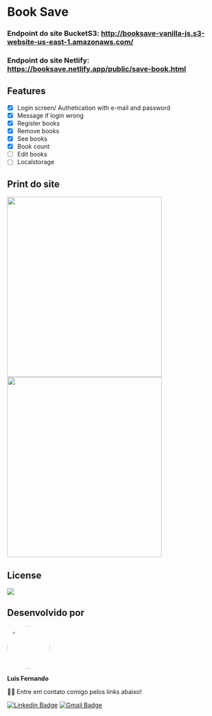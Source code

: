 # Book Save

### Endpoint do site BucketS3: http://booksave-vanilla-js.s3-website-us-east-1.amazonaws.com/ 
### Endpoint do site Netlify: https://booksave.netlify.app/public/save-book.html

## Features

- [x] Login screen/ Authetication with e-mail and password
- [x] Message if login wrong
- [x] Register books
- [x] Remove books
- [x] See books
- [x] Book count
- [ ] Edit books
- [ ] Localstorage

## Print do site

<img src="https://user-images.githubusercontent.com/67171626/132972494-3e8ce87c-32a3-476c-90be-883fc932254d.png" width="360px" height="420px"/> <img src="https://user-images.githubusercontent.com/67171626/130332974-d39c2c3b-d3e5-4147-96ee-33ef67055c40.png" width="360px" height="420px"/>

## License
<img src="https://img.shields.io/github/license/luisfernandodass/book-save"/>

## Desenvolvido por

 <img style="border-radius: 50%;" src="https://avatars.githubusercontent.com/u/67171626?s=460&u=609fc063322b859752a5675bd4e17657e650a389&v=4" width="100px;" alt=""/>
 
 <b>Luis Fernando</b>
  
👋🏽 Entre em contato comigo pelos links abaixo!

[![Linkedin Badge](https://img.shields.io/badge/-Luis-blue?style=flat-square&logo=Linkedin&logoColor=white&link=https://www.linkedin.com/in/luisfernando/)](https://www.linkedin.com/in/luisfernando/) 
[![Gmail Badge](https://img.shields.io/badge/-luisfernandodass@gmail.com-c14438?style=flat-square&logo=Gmail&logoColor=white&link=mailto:luisfernandodass@gmail.com)](mailto:luisfernandodass@gmail.com)
